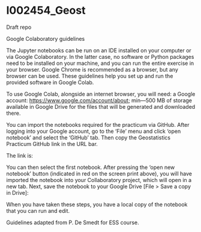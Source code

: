 # I002454_Geost
Draft repo 

Google Colaboratory guidelines

The Jupyter notebooks can be run on an IDE installed on your computer or via Google Colaboratory. In the latter case, no software or Python packages need to be installed on your machine, and you can run the entire exercise in your browser. Google Chrome is recommended as a browser, but any browser can be used. These guidelines help you set up and run the provided software in Google Colab.

To use Google Colab, alongside an internet browser, you will need: a Google account: https://www.google.com/account/about; min—500 MB of storage available in Google Drive for the files that will be generated and downloaded there.

You can import the notebooks required for the practicum via GitHub. After logging into your Google account, go to the ‘File’ menu and click ‘open notebook’ and select the ‘GitHub’ tab. Then copy the Geostatistics Practicum GitHub link in the URL bar.

The link is:

You can then select the first notebook. After pressing the ‘open new notebook’ button (indicated in red on the screen print above), you will have imported the notebook into your Collaboratory project, which will open in a new tab. Next, save the notebook to your Google Drive [File > Save a copy in Drive]:

When you have taken these steps, you have a local copy of the notebook that you can run and edit.

Guidelines adapted from P. De Smedt for ESS course.
